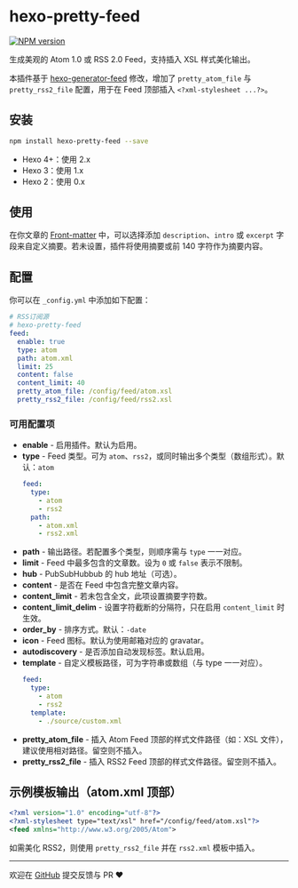 # hexo-pretty-feed

[![NPM version](https://badge.fury.io/js/hexo-pretty-feed.svg)](https://www.npmjs.com/package/hexo-pretty-feed)

生成美观的 Atom 1.0 或 RSS 2.0 Feed，支持插入 XSL 样式美化输出。

本插件基于 [hexo-generator-feed](https://github.com/hexojs/hexo-generator-feed) 修改，增加了 `pretty_atom_file` 与 `pretty_rss2_file` 配置，用于在 Feed 顶部插入 `<?xml-stylesheet ...?>`。

## 安装

```bash
npm install hexo-pretty-feed --save
```

- Hexo 4+：使用 2.x
- Hexo 3：使用 1.x
- Hexo 2：使用 0.x

## 使用

在你文章的 [Front-matter](https://hexo.io/zh-cn/docs/front-matter) 中，可以选择添加 `description`、`intro` 或 `excerpt` 字段来自定义摘要。若未设置，插件将使用摘要或前 140 字符作为摘要内容。

## 配置

你可以在 `_config.yml` 中添加如下配置：

```yaml
# RSS订阅源
# hexo-pretty-feed
feed:
  enable: true
  type: atom
  path: atom.xml
  limit: 25
  content: false
  content_limit: 40
  pretty_atom_file: /config/feed/atom.xsl
  pretty_rss2_file: /config/feed/rss2.xsl
```

### 可用配置项

- **enable** - 启用插件。默认为启用。
- **type** - Feed 类型。可为 `atom`、`rss2`，或同时输出多个类型（数组形式）。默认：`atom`
  ```yaml
  feed:
    type:
      - atom
      - rss2
    path:
      - atom.xml
      - rss2.xml
  ```
- **path** - 输出路径。若配置多个类型，则顺序需与 `type` 一一对应。
- **limit** - Feed 中最多包含的文章数。设为 `0` 或 `false` 表示不限制。
- **hub** - PubSubHubbub 的 hub 地址（可选）。
- **content** - 是否在 Feed 中包含完整文章内容。
- **content_limit** - 若未包含全文，此项设置摘要字符数。
- **content_limit_delim** - 设置字符截断的分隔符，只在启用 `content_limit` 时生效。
- **order_by** - 排序方式。默认：`-date`
- **icon** - Feed 图标。默认为使用邮箱对应的 gravatar。
- **autodiscovery** - 是否添加自动发现标签。默认启用。
- **template** - 自定义模板路径，可为字符串或数组（与 type 一一对应）。
  ```yaml
  feed:
    type:
      - atom
      - rss2
    template:
      - ./source/custom.xml
  ```
- **pretty_atom_file** - 插入 Atom Feed 顶部的样式文件路径（如：XSL 文件），建议使用相对路径。留空则不插入。
- **pretty_rss2_file** - 插入 RSS2 Feed 顶部的样式文件路径。留空则不插入。

## 示例模板输出（atom.xml 顶部）

```xml
<?xml version="1.0" encoding="utf-8"?>
<?xml-stylesheet type="text/xsl" href="/config/feed/atom.xsl"?>
<feed xmlns="http://www.w3.org/2005/Atom">
```

如需美化 RSS2，则使用 `pretty_rss2_file` 并在 `rss2.xml` 模板中插入。

---

欢迎在 [GitHub](https://github.com/你的用户名/hexo-pretty-feed) 提交反馈与 PR ❤️